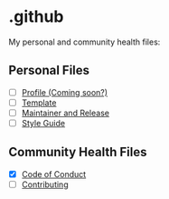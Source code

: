 # .github

My personal and community health files:

## Personal Files

- [ ] [Profile (Coming soon?)](https://github.com/KatherineMichel/.github/blob/master/profile.yml)
- [ ] [Template](https://github.com/KatherineMichel/template)
- [ ] [Maintainer and Release](https://github.com/KatherineMichel/.github/blob/master/MAINTAINER_AND_RELEASE.md)
- [ ] [Style Guide](https://github.com/KatherineMichel/.github/blob/master/STYLE_GUIDE.md)

## Community Health Files

- [x] [Code of Conduct](https://github.com/KatherineMichel/.github/blob/master/CODE_OF_CONDUCT.md)
- [ ] [Contributing](https://github.com/KatherineMichel/.github/blob/master/CONTRIBUTING.md)
